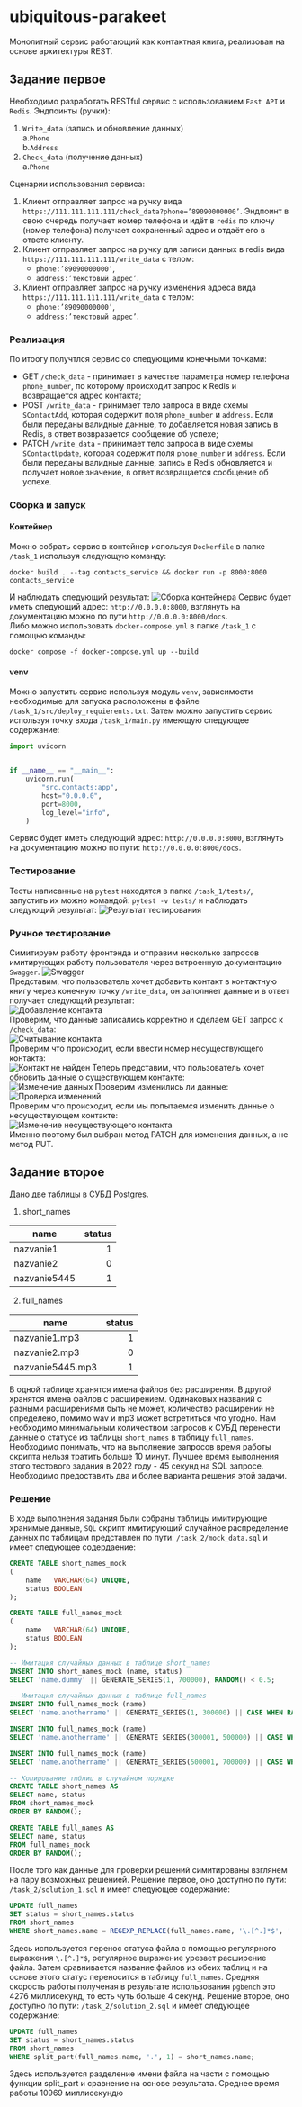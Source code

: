 # ubiquitous-parakeet
Монолитный сервис работающий как контактная книга, реализован на основе архитектуры REST.
## Задание первое
Необходимо разработать RESTful сервис с использованием `Fast API` и `Redis`. Эндпоинты (ручки):  
1. `Write_data` (запись и обновление данных)  
  a.`Phone`  
  b.`Address`  
2. `Check_data` (получение данных)  
  a.`Phone`

Сценарии использования сервиса:
1. Клиент отправляет запрос на ручку вида `https://111.111.111.111/check_data?phone=’89090000000’`. Эндпоинт в свою очередь получает номер телефона и идёт в `redis` по ключу (номер телефона) получает сохраненный адрес и отдаёт его в ответе клиенту.
2. Клиент отправляет запрос на ручку для записи данных в redis вида `https://111.111.111.111/write_data` с телом:  
   - `phone:’89090000000’`,
   - `address:’текстовый адрес’`.
3. Клиент отправляет запрос на ручку изменения адреса вида `https://111.111.111.111/write_data` с телом:
   - `phone:’89090000000’`,
   - `address:’текстовый адрес’`.
  
### Реализация
По итоогу получтлся сервис со следующими конечными точками:
  - GET `/check_data` - принимает в качестве параметра номер телефона `phone_number`, по которому происходит запрос к Redis и возвращается адрес контакта;
  - POST `/write_data` - принимает тело запроса в виде схемы `SContactAdd`, которая содержит поля `phone_number` и `address`. Если были переданы валидные данные, то добавляется новая запись в Redis, в ответ возвразается сообщение об успехе;
  - PATCH `/write_data` - принимает тело запроса в виде схемы `SContactUpdate`, которая содержит поля `phone_number` и `address`. Если были переданы валидные данные, запись в Redis обновляется и получает новое значение, в ответ возвращается сообщение об успехе.
### Сборка и запуск
#### Контейнер
Можно собрать сервис в контейнер используя `Dockerfile` в папке `/task_1` используя следующую команду:  
```shell
docker build . --tag contacts_service && docker run -p 8000:8000 contacts_service
```
И наблюдать следующий результат:
![Сборка контейнера](https://github.com/mementomorri/ubiquitous-parakeet/blob/main/screenshots/Screenshot_docker.png)
Сервис будет иметь следующий адрес: `http://0.0.0.0:8000`, взглянуть на документацию можно по пути `http://0.0.0.0:8000/docs`.  
Либо можно использовать `docker-compose.yml` в папке `/task_1` с помощью команды:
```shell
docker compose -f docker-compose.yml up --build
```
#### venv
Можно запустить сервис используя модуль `venv`, зависимости необходимые для запуска расположены в файле `/task_1/src/deploy_requierents.txt`. Затем можно запустить сервис используя точку входа `/task_1/main.py` имеющую следующее содержание:  
```python
import uvicorn


if __name__ == "__main__":
    uvicorn.run(
        "src.contacts:app",
        host="0.0.0.0",
        port=8000,
        log_level="info",
    )
```
Сервис будет иметь следующий адрес: `http://0.0.0.0:8000`, взглянуть на документацию можно по пути: `http://0.0.0.0:8000/docs`.  
### Тестирование
Тесты написанные на `pytest` находятся в папке `/task_1/tests/`, запустить их можно командой: `pytest -v tests/` и наблюдать следующий результат:
![Результат тестирования](https://github.com/mementomorri/ubiquitous-parakeet/blob/main/screenshots/Screenshot_tests.png)
### Ручное тестирование
Симитируем работу фронтэнда и отправим несколько запросов имитирующих работу пользователя через встроенную документацию `Swagger`.
![Swagger](https://github.com/mementomorri/ubiquitous-parakeet/blob/main/screenshots/Screenshot_1.png)  
Представим, что пользователь хочет добавить контакт в контактную книгу через конечную точку `/write_data`, он заполняет данные и в ответ получает следующий результат:  
![Добавление контакта](https://github.com/mementomorri/ubiquitous-parakeet/blob/main/screenshots/Screenshot_2.png)  
Проверим, что данные записались корректно и сделаем GET запрос к `/check_data`:  
![Считывание контакта](https://github.com/mementomorri/ubiquitous-parakeet/blob/main/screenshots/Screenshot_3.png)  
Проверим что происходит, если ввести номер несуществующего контакта:  
![Контакт не найден](https://github.com/mementomorri/ubiquitous-parakeet/blob/main/screenshots/Screenshot_4.png)
Теперь представим, что пользователь хочет обновить данные о существующем контакте:  
![Изменение данных](https://github.com/mementomorri/ubiquitous-parakeet/blob/main/screenshots/Screenshot_5.png)
Проверим изменились ли данные:  
![Проверка изменений](https://github.com/mementomorri/ubiquitous-parakeet/blob/main/screenshots/Screenshot_6.png)  
Проверим что происходит, если мы попытаемся изменить данные о несуществующем контакте:  
![Изменение несуществующего контакта](https://github.com/mementomorri/ubiquitous-parakeet/blob/main/screenshots/Screenshot_7.png)  
Именно поэтому был выбран метод PATCH для изменения данных, а не метод PUT.
## Задание второе
Дано две таблицы в СУБД Postgres.
1. short_names
   
| name         | status |
| -------------| ------: |
| nazvanie1    |    1    |
| nazvanie2    |    0    |
| nazvanie5445 |    1    |
2. full_names  

| name             | status |
| -----------------| ------:|
| nazvanie1.mp3    |    1   |
| nazvanie2.mp3    |    0   |
| nazvanie5445.mp3 |    1   |

В одной таблице хранятся имена файлов без расширения. В другой хранятся имена файлов с расширением. Одинаковых названий с разными расширениями быть не может, количество расширений не определено, помимо wav и mp3 может встретиться что угодно. Нам необходимо минимальным количеством запросов к СУБД перенести данные о статусе из таблицы `short_names` в таблицу `full_names`. Необходимо понимать, что на выполнение запросов время работы скрипта нельзя тратить больше 10 минут. Лучшее время выполнения этого тестового задания в 2022 году - 45 секунд на SQL запросе. Необходимо предоставить два и более варианта решения этой задачи.
### Решение
В ходе выполнения задания были собраны таблицы имитирующие хранимые данные, `SQL` скрипт имитирующий случайное распределение данных по таблицам представлен по пути: `/task_2/mock_data.sql` и имеет следующее содердаение:
```sql
CREATE TABLE short_names_mock
(
    name   VARCHAR(64) UNIQUE,
    status BOOLEAN
);

CREATE TABLE full_names_mock
(
    name   VARCHAR(64) UNIQUE,
    status BOOLEAN
);

-- Имитация случайных данных в таблице short_names
INSERT INTO short_names_mock (name, status)
SELECT 'name.dummy' || GENERATE_SERIES(1, 700000), RANDOM() < 0.5;

-- Имитация случайных данных в таблице full_names
INSERT INTO full_names_mock (name)
SELECT 'name.anothername' || GENERATE_SERIES(1, 300000) || CASE WHEN RANDOM() < 0.5 THEN '.mp3' ELSE '.wav' END;

INSERT INTO full_names_mock (name)
SELECT 'name.anothername' || GENERATE_SERIES(300001, 500000) || CASE WHEN RANDOM() < 0.5 THEN '.flac' ELSE '.doc' END;

INSERT INTO full_names_mock (name)
SELECT 'name.anothername' || GENERATE_SERIES(500001, 700000) || CASE WHEN RANDOM() < 0.5 THEN '.jpg' ELSE '.png' END;

-- Копирование тпблиц в случайном порядке
CREATE TABLE short_names AS
SELECT name, status
FROM short_names_mock
ORDER BY RANDOM();

CREATE TABLE full_names AS
SELECT name, status
FROM full_names_mock
ORDER BY RANDOM();
```
После того как данные для проверки решений симитированы взглянем на пару возможных решенией. Решение первое, оно доступно по пути: `/task_2/solution_1.sql` и имеет следующее содержание:
```sql
UPDATE full_names
SET status = short_names.status
FROM short_names
WHERE short_names.name = REGEXP_REPLACE(full_names.name, '\.[^.]*$', '');
```
Здесь используется перенос статуса файла с помощью регулярного выражения `\.[^.]*$`, регулярное выражение урезает расширение файла. Затем сравнивается название файлов из обеих таблиц и на основе этого статус переносится в таблицу `full_names`. Средняя скорость работы полученая в результате использования `pgbench` это 4276 миллисекунд, то есть чуть больше 4 секунд.
Решение второе, оно доступно по пути: `/task_2/solution_2.sql` и имеет следующее содержание:
```sql
UPDATE full_names
SET status = short_names.status
FROM short_names
WHERE split_part(full_names.name, '.', 1) = short_names.name;
```
Здесь используется разделение имени файла на части с помощью функции split_part и сравнение на основе результата. Среднее время работы 10969 миллисекундю
